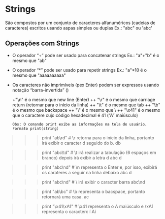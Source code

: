 # Strings

São compostos por um conjunto de caracteres alfanuméricos (cadeias de caracteres) escritos usando aspas simples ou duplas
Ex.: 
"abc" ou 'abc' 

## Operações com Strings
+ O operador “+” pode ser usado para concatenar strings
   Ex.: "a"+"b" é o mesmo que "ab"
+ O operador “*” pode ser usado para repetir strings
   Ex.: "a"*10 é o mesmo que "aaaaaaaaaa"
+ Os caracteres não imprimíveis (pex Enter) podem ser expressos usando notação “barra-invertida” (\)

  +"\n" é o mesmo que new line (Enter)
  ++ "\r" é o mesmo que carriage return (retornar para o início da linha)
  ++ "\t" é o mesmo que tab 
  ++ "\b" é o mesmo que backspace
  ++ "\\" é o mesmo que \ 
  ++ "\x41" é o mesmo que o caractere cujo código hexadecimal é 41 (“A” maiúsculo)
  
  ```
  Obs: O comando print exibe as informações na tela do usuário. Formato print(string)
>>> print "ab\rd" # \r retorna para o início da linha, portanto irá exibir o caracter d seguido do b.
db

>>> print "abc\td" # \t irá realizar a tabulação (6 espaços em branco) depois irá exibir a letra d
abc     d

>>> print "abc\nd" # \n representa o Enter e, por isso, exibirá os carateres a seguir na linha debaixo
abc
d

>>> print "abc\\nd" # \\ irá exibir o caracter barra
abc\nd

>>> print "ab\bc" # \b representa o bacspace, portanto retornará uma casa.
ac

>>> print "\x41\xA1" # \x41 representa o A maiúsculo e \xA1 representa o caracterc í
Aí

  ```
